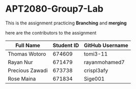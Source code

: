 # APT2080-Group7-Lab
This is the assignment practicing **Branching** and **merging**

here are the contributors to the assignment

| Full Name | Student ID | GitHub Username |
|------------|------------|-----------------|
| Thomas Wotoro | 674609 | tomi3-11 |
| Rayan Nur  | 671479 | rayanmohamed7 |
| Precious Zawadi | 673738 | crispl3afy |
| Rose Maina | 671834 | Sige001 |





